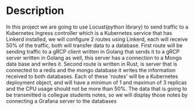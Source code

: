 # Description
In this project we are going to use Locust(python library) to send traffic to a Kubernetes Ingress controller which
is a Kubernetes service that has Linkerd installed, we will configure 2 routes using Linkerd, each will receive 50% 
of the traffic, both will transfer data to a database. First route will be sending traffic to a gRCP client written 
in Golang that sends it to a gRCP server written in Golang as well, this server has a connection to a Mongo data base
and writes it. Second route is written in Rust, is server that is connected to a redis and the mongo database it writes
the information received to both databases. Each of these 'routes' will be a Kubernetes deployment object, and will have
a minimun of 1 and maximun of 3 replicas and the CPU usage should not be more than 50%. The data that is going to be 
transmitted is collegue students notes, so we will display those notes by connecting a Grafana server to the databases 

